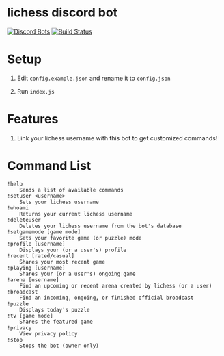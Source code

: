 # lichess discord bot
[![Discord Bots](https://discordbots.org/api/widget/status/842330057841049600.svg)](https://discordbots.org/bot/842330057841049600)
[![Build Status](https://github.com/ddugovic/lishogi-discord/workflows/Node.js%20CI/badge.svg)](https://github.com/ddugovic/lishogi-discord/actions?query=workflow%3A%22Node.js+CI%22)

# Setup

1. Edit `config.example.json` and rename it to `config.json`

2. Run `index.js`

# Features

1. Link your lichess username with this bot to get customized commands!

# Command List
```
!help
    Sends a list of available commands
!setuser <username>
    Sets your lichess username
!whoami
    Returns your current lichess username
!deleteuser
    Deletes your lichess username from the bot's database
!setgamemode [game mode]
    Sets your favorite game (or puzzle) mode
!profile [username]
    Displays your (or a user's) profile
!recent [rated/casual]
    Shares your most recent game
!playing [username]
    Shares your (or a user's) ongoing game
!arena [username]
    Find an upcoming or recent arena created by lichess (or a user)
!broadcast
    Find an incoming, ongoing, or finished official broadcast
!puzzle
    Displays today's puzzle
!tv [game mode]
    Shares the featured game
!privacy
    View privacy policy
!stop
    Stops the bot (owner only)
```

